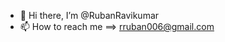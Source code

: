 - 👋 Hi there, I’m @RubanRavikumar
- 📫 How to reach me ==> rruban006@gmail.com

<!-- 
RubanRavikumar/RubanRavikumar is a ✨ special ✨ repository because its `README.md` (this file) appears on your GitHub profile.
You can click the Preview link to take a look at your changes.
 -->

<!-- "# ForGitCommands" >> README.md
* git init
* git add README.md
* git commit -m "first commit"
* git branch -M main
* git remote add origin {Repo path}
* git push -u origin main 
-->

<!-- For Creat Reactproject
  1.Choose folder to start the project and  Open command prompt
  2.Installing Node Package Manager: npm install -g npm 
  3.Open command prompt in that path and execute npx create-react-app app-name
-->

